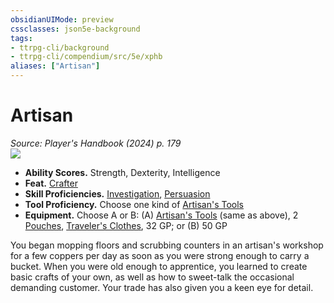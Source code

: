 ```yaml
---
obsidianUIMode: preview
cssclasses: json5e-background
tags:
- ttrpg-cli/background
- ttrpg-cli/compendium/src/5e/xphb
aliases: ["Artisan"]
---
```

# Artisan
*Source: Player's Handbook (2024) p. 179*  
![](2-Mechanics/CLI/backgrounds/img/artisan.webp#right)

- **Ability Scores.** Strength, Dexterity, Intelligence  
- **Feat.** [Crafter](2-Mechanics/CLI/feats/crafter-xphb.md)  
- **Skill Proficiencies.** [Investigation](2-Mechanics/CLI/rules/skills.md#Investigation), [Persuasion](2-Mechanics/CLI/rules/skills.md#Persuasion)  
- **Tool Proficiency.** Choose one kind of [Artisan's Tools](2-Mechanics/CLI/items/artisans-tools-xphb.md)  
- **Equipment.** Choose A or B: (A) [Artisan's Tools](2-Mechanics/CLI/items/artisans-tools-xphb.md) (same as above), 2 [Pouches](2-Mechanics/CLI/items/pouch-xphb.md), [Traveler's Clothes](2-Mechanics/CLI/items/travelers-clothes-xphb.md), 32 GP; or (B) 50 GP  

You began mopping floors and scrubbing counters in an artisan's workshop for a few coppers per day as soon as you were strong enough to carry a bucket. When you were old enough to apprentice, you learned to create basic crafts of your own, as well as how to sweet-talk the occasional demanding customer. Your trade has also given you a keen eye for detail.